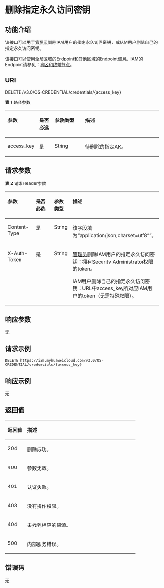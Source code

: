 # 删除指定永久访问密钥<a name="iam_03_0005"></a>

## 功能介绍<a name="zh-cn_topic_0221482438_section16481621183614"></a>

该接口可以用于[管理员](https://support.huaweicloud.com/usermanual-iam/iam_01_0001.html)删除IAM用户的指定永久访问密钥，或IAM用户删除自己的指定永久访问密钥。

该接口可以使用全局区域的Endpoint和其他区域的Endpoint调用。IAM的Endpoint请参见：[地区和终端节点](https://developer.huaweicloud.com/endpoint?IAM)。

## URI<a name="zh-cn_topic_0221482438_section564913212369"></a>

DELETE /v3.0/OS-CREDENTIAL/credentials/\{access\_key\}

**表 1**  路径参数

<a name="zh-cn_topic_0221482438_table17651521153619"></a>
<table><thead align="left"><tr id="zh-cn_topic_0221482438_row86501214366"><th class="cellrowborder" valign="top" width="20%" id="mcps1.2.5.1.1"><p id="zh-cn_topic_0221482438_p12651121173612"><a name="zh-cn_topic_0221482438_p12651121173612"></a><a name="zh-cn_topic_0221482438_p12651121173612"></a>参数</p>
</th>
<th class="cellrowborder" valign="top" width="10%" id="mcps1.2.5.1.2"><p id="zh-cn_topic_0221482438_p166521213367"><a name="zh-cn_topic_0221482438_p166521213367"></a><a name="zh-cn_topic_0221482438_p166521213367"></a>是否必选</p>
</th>
<th class="cellrowborder" valign="top" width="20%" id="mcps1.2.5.1.3"><p id="zh-cn_topic_0221482438_p13652132115365"><a name="zh-cn_topic_0221482438_p13652132115365"></a><a name="zh-cn_topic_0221482438_p13652132115365"></a>参数类型</p>
</th>
<th class="cellrowborder" valign="top" width="50%" id="mcps1.2.5.1.4"><p id="zh-cn_topic_0221482438_p1465202173613"><a name="zh-cn_topic_0221482438_p1465202173613"></a><a name="zh-cn_topic_0221482438_p1465202173613"></a>描述</p>
</th>
</tr>
</thead>
<tbody><tr id="zh-cn_topic_0221482438_row2650721143620"><td class="cellrowborder" valign="top" width="20%" headers="mcps1.2.5.1.1 "><p id="zh-cn_topic_0221482438_p565316211364"><a name="zh-cn_topic_0221482438_p565316211364"></a><a name="zh-cn_topic_0221482438_p565316211364"></a>access_key</p>
</td>
<td class="cellrowborder" valign="top" width="10%" headers="mcps1.2.5.1.2 "><p id="zh-cn_topic_0221482438_p1765313219367"><a name="zh-cn_topic_0221482438_p1765313219367"></a><a name="zh-cn_topic_0221482438_p1765313219367"></a>是</p>
</td>
<td class="cellrowborder" valign="top" width="20%" headers="mcps1.2.5.1.3 "><p id="zh-cn_topic_0221482438_p19654132114361"><a name="zh-cn_topic_0221482438_p19654132114361"></a><a name="zh-cn_topic_0221482438_p19654132114361"></a>String</p>
</td>
<td class="cellrowborder" valign="top" width="50%" headers="mcps1.2.5.1.4 "><p id="zh-cn_topic_0221482438_p4654162120361"><a name="zh-cn_topic_0221482438_p4654162120361"></a><a name="zh-cn_topic_0221482438_p4654162120361"></a>待删除的指定AK。</p>
</td>
</tr>
</tbody>
</table>

## 请求参数<a name="zh-cn_topic_0221482438_section36540217360"></a>

**表 2**  请求Header参数

<a name="zh-cn_topic_0221482438_HeaderParameter"></a>
<table><thead align="left"><tr id="zh-cn_topic_0221482438_row206551212367"><th class="cellrowborder" valign="top" width="20%" id="mcps1.2.5.1.1"><p id="zh-cn_topic_0221482438_p1465632113369"><a name="zh-cn_topic_0221482438_p1465632113369"></a><a name="zh-cn_topic_0221482438_p1465632113369"></a>参数</p>
</th>
<th class="cellrowborder" valign="top" width="20%" id="mcps1.2.5.1.2"><p id="zh-cn_topic_0221482438_p18656321173619"><a name="zh-cn_topic_0221482438_p18656321173619"></a><a name="zh-cn_topic_0221482438_p18656321173619"></a>是否必选</p>
</th>
<th class="cellrowborder" valign="top" width="10%" id="mcps1.2.5.1.3"><p id="zh-cn_topic_0221482438_p18656112115365"><a name="zh-cn_topic_0221482438_p18656112115365"></a><a name="zh-cn_topic_0221482438_p18656112115365"></a>参数类型</p>
</th>
<th class="cellrowborder" valign="top" width="50%" id="mcps1.2.5.1.4"><p id="zh-cn_topic_0221482438_p865732123616"><a name="zh-cn_topic_0221482438_p865732123616"></a><a name="zh-cn_topic_0221482438_p865732123616"></a>描述</p>
</th>
</tr>
</thead>
<tbody><tr id="zh-cn_topic_0221482438_row1265552115367"><td class="cellrowborder" valign="top" width="20%" headers="mcps1.2.5.1.1 "><p id="zh-cn_topic_0221482438_p965712118369"><a name="zh-cn_topic_0221482438_p965712118369"></a><a name="zh-cn_topic_0221482438_p965712118369"></a>Content-Type</p>
</td>
<td class="cellrowborder" valign="top" width="20%" headers="mcps1.2.5.1.2 "><p id="zh-cn_topic_0221482438_p15658112111366"><a name="zh-cn_topic_0221482438_p15658112111366"></a><a name="zh-cn_topic_0221482438_p15658112111366"></a>是</p>
</td>
<td class="cellrowborder" valign="top" width="10%" headers="mcps1.2.5.1.3 "><p id="zh-cn_topic_0221482438_p665852193618"><a name="zh-cn_topic_0221482438_p665852193618"></a><a name="zh-cn_topic_0221482438_p665852193618"></a>String</p>
</td>
<td class="cellrowborder" valign="top" width="50%" headers="mcps1.2.5.1.4 "><p id="zh-cn_topic_0221482438_p765882114361"><a name="zh-cn_topic_0221482438_p765882114361"></a><a name="zh-cn_topic_0221482438_p765882114361"></a>该字段填为“application/json;charset=utf8””。</p>
</td>
</tr>
<tr id="zh-cn_topic_0221482438_row1655122123612"><td class="cellrowborder" valign="top" width="20%" headers="mcps1.2.5.1.1 "><p id="zh-cn_topic_0221482438_p1965902183615"><a name="zh-cn_topic_0221482438_p1965902183615"></a><a name="zh-cn_topic_0221482438_p1965902183615"></a>X-Auth-Token</p>
</td>
<td class="cellrowborder" valign="top" width="20%" headers="mcps1.2.5.1.2 "><p id="zh-cn_topic_0221482438_p86591421193616"><a name="zh-cn_topic_0221482438_p86591421193616"></a><a name="zh-cn_topic_0221482438_p86591421193616"></a>是</p>
</td>
<td class="cellrowborder" valign="top" width="10%" headers="mcps1.2.5.1.3 "><p id="zh-cn_topic_0221482438_p3660122183610"><a name="zh-cn_topic_0221482438_p3660122183610"></a><a name="zh-cn_topic_0221482438_p3660122183610"></a>String</p>
</td>
<td class="cellrowborder" valign="top" width="50%" headers="mcps1.2.5.1.4 "><p id="zh-cn_topic_0221482438_p366062118365"><a name="zh-cn_topic_0221482438_p366062118365"></a><a name="zh-cn_topic_0221482438_p366062118365"></a><a href="https://support.huaweicloud.com/usermanual-iam/iam_01_0001.html" target="_blank" rel="noopener noreferrer">管理员</a>删除IAM用户的指定永久访问密钥：拥有Security Administrator权限的token。</p>
<p id="zh-cn_topic_0221482438_p186601218365"><a name="zh-cn_topic_0221482438_p186601218365"></a><a name="zh-cn_topic_0221482438_p186601218365"></a>IAM用户删除自己的指定永久访问密钥：URL中access_key所对应IAM用户的token（无需特殊权限）。</p>
</td>
</tr>
</tbody>
</table>

## 响应参数<a name="zh-cn_topic_0221482438_section11661621133616"></a>

无

## 请求示例<a name="zh-cn_topic_0221482438_section16613210362"></a>

```
DELETE https://iam.myhuaweicloud.com/v3.0/OS-CREDENTIAL/credentials/{access_key}
```

## 响应示例<a name="zh-cn_topic_0221482438_section1666342123619"></a>

无

## 返回值<a name="zh-cn_topic_0221482438_section0664721123620"></a>

<a name="zh-cn_topic_0221482438_table2425"></a>
<table><thead align="left"><tr id="zh-cn_topic_0221482438_row1466482113613"><th class="cellrowborder" valign="top" width="15%" id="mcps1.1.3.1.1"><p id="zh-cn_topic_0221482438_p1466582112369"><a name="zh-cn_topic_0221482438_p1466582112369"></a><a name="zh-cn_topic_0221482438_p1466582112369"></a>返回值</p>
</th>
<th class="cellrowborder" valign="top" width="85%" id="mcps1.1.3.1.2"><p id="zh-cn_topic_0221482438_p36651621113613"><a name="zh-cn_topic_0221482438_p36651621113613"></a><a name="zh-cn_topic_0221482438_p36651621113613"></a>描述</p>
</th>
</tr>
</thead>
<tbody><tr id="zh-cn_topic_0221482438_row1466412183610"><td class="cellrowborder" valign="top" width="15%" headers="mcps1.1.3.1.1 "><p id="zh-cn_topic_0221482438_p206661121203613"><a name="zh-cn_topic_0221482438_p206661121203613"></a><a name="zh-cn_topic_0221482438_p206661121203613"></a>204</p>
</td>
<td class="cellrowborder" valign="top" width="85%" headers="mcps1.1.3.1.2 "><p id="zh-cn_topic_0221482438_p666620215365"><a name="zh-cn_topic_0221482438_p666620215365"></a><a name="zh-cn_topic_0221482438_p666620215365"></a>删除成功。</p>
</td>
</tr>
<tr id="zh-cn_topic_0221482438_row10664122111368"><td class="cellrowborder" valign="top" width="15%" headers="mcps1.1.3.1.1 "><p id="zh-cn_topic_0221482438_p11667182143612"><a name="zh-cn_topic_0221482438_p11667182143612"></a><a name="zh-cn_topic_0221482438_p11667182143612"></a>400</p>
</td>
<td class="cellrowborder" valign="top" width="85%" headers="mcps1.1.3.1.2 "><p id="zh-cn_topic_0221482438_p366782153610"><a name="zh-cn_topic_0221482438_p366782153610"></a><a name="zh-cn_topic_0221482438_p366782153610"></a>参数无效。</p>
</td>
</tr>
<tr id="zh-cn_topic_0221482438_row6665142113366"><td class="cellrowborder" valign="top" width="15%" headers="mcps1.1.3.1.1 "><p id="zh-cn_topic_0221482438_p16667172193616"><a name="zh-cn_topic_0221482438_p16667172193616"></a><a name="zh-cn_topic_0221482438_p16667172193616"></a>401</p>
</td>
<td class="cellrowborder" valign="top" width="85%" headers="mcps1.1.3.1.2 "><p id="zh-cn_topic_0221482438_p066872153612"><a name="zh-cn_topic_0221482438_p066872153612"></a><a name="zh-cn_topic_0221482438_p066872153612"></a>认证失败。</p>
</td>
</tr>
<tr id="zh-cn_topic_0221482438_row17665821153613"><td class="cellrowborder" valign="top" width="15%" headers="mcps1.1.3.1.1 "><p id="zh-cn_topic_0221482438_p146681321193620"><a name="zh-cn_topic_0221482438_p146681321193620"></a><a name="zh-cn_topic_0221482438_p146681321193620"></a>403</p>
</td>
<td class="cellrowborder" valign="top" width="85%" headers="mcps1.1.3.1.2 "><p id="zh-cn_topic_0221482438_p56692021113613"><a name="zh-cn_topic_0221482438_p56692021113613"></a><a name="zh-cn_topic_0221482438_p56692021113613"></a>没有操作权限。</p>
</td>
</tr>
<tr id="zh-cn_topic_0221482438_row2665142111361"><td class="cellrowborder" valign="top" width="15%" headers="mcps1.1.3.1.1 "><p id="zh-cn_topic_0221482438_p666914217361"><a name="zh-cn_topic_0221482438_p666914217361"></a><a name="zh-cn_topic_0221482438_p666914217361"></a>404</p>
</td>
<td class="cellrowborder" valign="top" width="85%" headers="mcps1.1.3.1.2 "><p id="zh-cn_topic_0221482438_p267032153620"><a name="zh-cn_topic_0221482438_p267032153620"></a><a name="zh-cn_topic_0221482438_p267032153620"></a>未找到相应的资源。</p>
</td>
</tr>
<tr id="zh-cn_topic_0221482438_row966592119367"><td class="cellrowborder" valign="top" width="15%" headers="mcps1.1.3.1.1 "><p id="zh-cn_topic_0221482438_p12670102153616"><a name="zh-cn_topic_0221482438_p12670102153616"></a><a name="zh-cn_topic_0221482438_p12670102153616"></a>500</p>
</td>
<td class="cellrowborder" valign="top" width="85%" headers="mcps1.1.3.1.2 "><p id="zh-cn_topic_0221482438_p167092123620"><a name="zh-cn_topic_0221482438_p167092123620"></a><a name="zh-cn_topic_0221482438_p167092123620"></a>内部服务错误。</p>
</td>
</tr>
</tbody>
</table>

## 错误码<a name="zh-cn_topic_0221482438_section17671152110362"></a>

无

